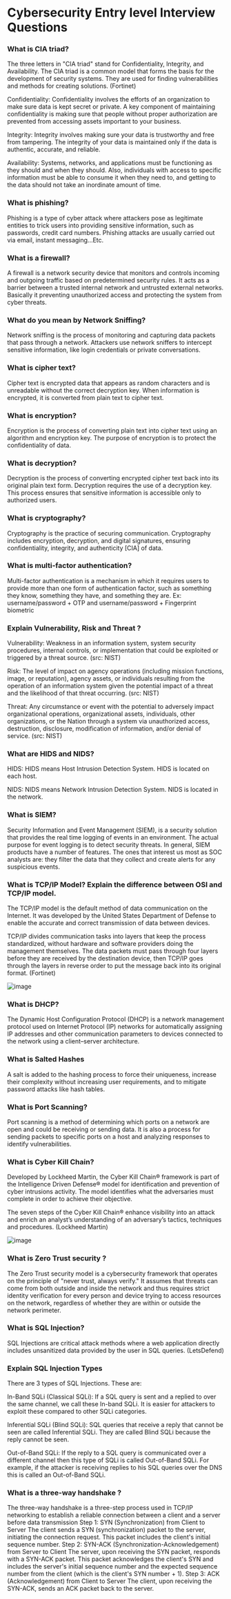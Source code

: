 # Cybersecurity Entry level Interview Questions #

### What is CIA triad?
The three letters in "CIA triad" stand for Confidentiality, Integrity, and Availability. The CIA triad is a common model that forms the basis for the development of security systems. They are used for finding vulnerabilities and methods for creating solutions. (Fortinet)

Confidentiality: Confidentiality involves the efforts of an organization to make sure data is kept secret or private. A key component of maintaining confidentiality is making sure that people without proper authorization are prevented from accessing assets important to your business.

Integrity: Integrity involves making sure your data is trustworthy and free from tampering. The integrity of your data is maintained only if the data is authentic, accurate, and reliable.

Availability: Systems, networks, and applications must be functioning as they should and when they should. Also, individuals with access to specific information must be able to consume it when they need to, and getting to the data should not take an inordinate amount of time.

### What is phishing?  ###

Phishing is a type of cyber attack where attackers pose as legitimate entities to trick users into providing sensitive information, such as passwords, credit card numbers. Phishing attacks are usually carried out via email, instant messaging...Etc.

### What is a firewall?

A firewall is a network security device that monitors and controls incoming and outgoing traffic based on predetermined security rules. It acts as a barrier between a trusted internal network and untrusted external networks. Basically it preventing unauthorized access and protecting the system from cyber threats.


### What do you mean by Network Sniffing?
Network sniffing is the process of monitoring and capturing data packets that pass through a network. Attackers use network sniffers to intercept sensitive information, like login credentials or private conversations.


### What is cipher text?
Cipher text is encrypted data that appears as random characters and is unreadable without the correct decryption key. When information is encrypted, it is converted from plain text to cipher text.

### What is encryption?

Encryption is the process of converting plain text into cipher text using an algorithm and encryption key. The purpose of encryption is to protect the confidentiality of data.

### What is decryption?
Decryption is the process of converting encrypted cipher text back into its original plain text form. Decryption requires the use of a decryption key. This process ensures that sensitive information is accessible only to authorized users.

### What is cryptography?
Cryptography is the practice of securing communication. Cryptography includes encryption, decryption, and digital signatures, ensuring confidentiality, integrity, and authenticity [CIA] of data.


### What is multi-factor authentication?
Multi-factor authentication is a mechanism in which it requires users to provide more than one form of authentication factor, such as something they know, something they have, and something they are. Ex:  username/password + OTP   and username/password + Fingerprint biometric

 
### Explain Vulnerability, Risk and Threat ? 

Vulnerability: Weakness in an information system, system security procedures, internal controls, or implementation that could be exploited or triggered by a threat source. (src: NIST)

Risk: The level of impact on agency operations (including mission functions, image, or reputation), agency assets, or individuals resulting from the operation of an information system given the potential impact of a threat and the likelihood of that threat occurring. (src: NIST)

Threat: Any circumstance or event with the potential to adversely impact organizational operations, organizational assets, individuals, other organizations, or the Nation through a system via unauthorized access, destruction, disclosure, modification of information, and/or denial of service. (src: NIST)

### What are HIDS and NIDS?
HIDS: HIDS means Host Intrusion Detection System. HIDS is located on each host.

NIDS: NIDS means Network Intrusion Detection System. NIDS is located in the network.

### What is SIEM?
Security Information and Event Management (SIEM), is a security solution that provides the real time logging of events in an environment. The actual purpose for event logging is to detect security threats.
In general, SIEM products have a number of features. The ones that interest us most as SOC analysts are: they filter the data that they collect and create alerts for any suspicious events. 

### What is TCP/IP Model? Explain the difference between OSI and TCP/IP model.
The TCP/IP model is the default method of data communication on the Internet. It was developed by the United States Department of Defense to enable the accurate and correct transmission of data between devices.

TCP/IP divides communication tasks into layers that keep the process standardized, without hardware and software providers doing the management themselves. The data packets must pass through four layers before they are received by the destination device, then TCP/IP goes through the layers in reverse order to put the message back into its original format. (Fortinet)

![image](https://github.com/user-attachments/assets/3a3b4cfe-8da5-45e0-a31f-4d4c5466399e)

### What is DHCP?
The Dynamic Host Configuration Protocol (DHCP) is a network management protocol used on Internet Protocol (IP) networks for automatically assigning IP addresses and other communication parameters to devices connected to the network using a client–server architecture.

### What is Salted Hashes
A salt is added to the hashing process to force their uniqueness, increase their complexity without increasing user requirements, and to mitigate password attacks like hash tables.

### What is Port Scanning?
Port scanning is a method of determining which ports on a network are open and could be receiving or sending data. It is also a process for sending packets to specific ports on a host and analyzing responses to identify vulnerabilities.

### What is Cyber Kill Chain?
Developed by Lockheed Martin, the Cyber Kill Chain® framework is part of the Intelligence Driven Defense® model for identification and prevention of cyber intrusions activity. The model identifies what the adversaries must complete in order to achieve their objective.

The seven steps of the Cyber Kill Chain® enhance visibility into an attack and enrich an analyst’s understanding of an adversary’s tactics, techniques and procedures. (Lockheed Martin)

![image](https://github.com/user-attachments/assets/afd9b56c-b26c-449c-9494-591890479394)


### What is Zero Trust security ?
The Zero Trust security model is a cybersecurity framework that operates on the principle of "never trust, always verify." It assumes that threats can come from both outside and inside the network and thus requires strict identity verification for every person and device trying to access resources on the network, regardless of whether they are within or outside the network perimeter.

### What is SQL Injection?
SQL Injections are critical attack methods where a web application directly includes unsanitized data provided by the user in SQL queries. (LetsDefend)

### Explain SQL Injection Types
There are 3 types of SQL Injections. These are:

In-Band SQLi (Classical SQLi): If a SQL query is sent and a replied to over the same channel, we call these In-band SQLi. It is easier for attackers to exploit these compared to other SQLi categories.

Inferential SQLi (Blind SQLi): SQL queries that receive a reply that cannot be seen are called Inferential SQLi. They are called Blind SQLi because the reply cannot be seen.

Out-of-Band SQLi: If the reply to a SQL query is communicated over a different channel then this type of SQLi is called Out-of-Band SQLi. For example, if the attacker is receiving replies to his SQL queries over the DNS this is called an Out-of-Band SQLi.

### What is a three-way handshake ? 

The three-way handshake is a three-step process used in TCP/IP networking to establish a reliable connection between a client and a server before data transmission 
Step 1: SYN (Synchronization) from Client to Server 
The client sends a SYN (synchronization) packet to the server, initiating the connection request. 
This packet includes the client's initial sequence number. 
Step 2: SYN-ACK (Synchronization-Acknowledgement) from Server to Client 
The server, upon receiving the SYN packet, responds with a SYN-ACK packet. 
This packet acknowledges the client's SYN and includes the server's initial sequence number and the expected sequence number from the client (which is the client's SYN number + 1). 
Step 3: ACK (Acknowledgement) from Client to Server 
The client, upon receiving the SYN-ACK, sends an ACK packet back to the server. 
